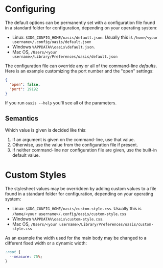 # Configuring

The default options can be permanently set with a configuration file found in a
standard folder for configuration, depending on your operating system:

- Linux: `$XDG_CONFIG_HOME/oasis/default.json`.
  Usually this is `/home/<your username>/.config/oasis/default.json`
- Windows `%APPDATA%\oasis\default.json`.
- Mac OS, `/Users/<your username>/Library/Preferences/oasis/default.json`

The configuration file can override any or all of the command-line _defaults_.
Here is an example customizing the port number and the "open" settings:

```json
{
  "open": false,
  "port": 19192
}
```

If you run `oasis --help` you'll see all of the parameters.

## Semantics

Which value is given is decided like this:

1. If an argument is given on the command-line, use that value.
2. Otherwise, use the value from the configuration file if present.
3. If neither command-line nor configuration file are given, use the built-in default value.

# Custom Styles

The stylesheet values may be overridden by adding custom values to a file found in a
standard folder for configuration, depending on your operating system:

- Linux: `$XDG_CONFIG_HOME/oasis/custom-style.css`.
  Usually this is `/home/<your username>/.config/oasis/custom-style.css`
- Windows `%APPDATA%\oasis\custom-style.css`.
- Mac OS, `/Users/<your username>/Library/Preferences/oasis/custom-style.css`

As an example the width used for the main body may be changed to a different
fixed width or a dynamic width:

```css
:root {
  --measure: 75%;
}
```
